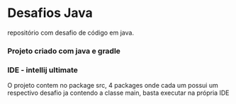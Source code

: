 # Desafios Java
repositório com desafio de código em java.

### Projeto criado com java e gradle

### IDE - intellij ultimate

O projeto contem no package src, 4 packages onde cada um possui um respectivo desafio ja contendo a classe main, basta executar na própria IDE
